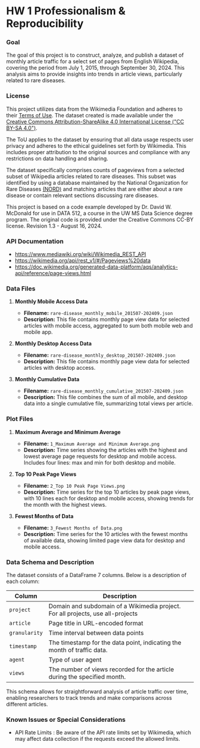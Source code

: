# HW 1 Professionalism & Reproducibility

### Goal
The goal of this project is to construct, analyze, and publish a dataset of monthly article traffic for a select set of pages from English Wikipedia, covering the period from July 1, 2015, through September 30, 2024. This analysis aims to provide insights into trends in article views, particularly related to rare diseases.

### License
This project utilizes data from the Wikimedia Foundation and adheres to their [Terms of Use](https://foundation.wikimedia.org/wiki/Policy:Terms_of_Use). The dataset created is made available under the [Creative Commons Attribution-ShareAlike 4.0 International License ("CC BY-SA 4.0")](https://creativecommons.org/licenses/by-sa/4.0/deed.en).

The ToU applies to the dataset by ensuring that all data usage respects user privacy and adheres to the ethical guidelines set forth by Wikimedia. This includes proper attribution to the original sources and compliance with any restrictions on data handling and sharing.

The dataset specifically comprises counts of pageviews from a selected subset of Wikipedia articles related to rare diseases. This subset was identified by using a database maintained by the National Organization for Rare Diseases [(NORD)](https://rarediseases.org/) and matching articles that are either about a rare disease or contain relevant sections discussing rare diseases.

This project is based on a code example developed by Dr. David W. McDonald for use in DATA 512, a course in the UW MS Data Science degree program. The original code is provided under the Creative Commons CC-BY license. Revision 1.3 - August 16, 2024.


### API Documentation

*   https://www.mediawiki.org/wiki/Wikimedia_REST_API
*   https://wikimedia.org/api/rest_v1/#/Pageviews%20data
*   https://doc.wikimedia.org/generated-data-platform/aqs/analytics-api/reference/page-views.html


###  Data Files

1. **Monthly Mobile Access Data**
   - **Filename:** `rare-disease_monthly_mobile_201507-202409.json`
   - **Description:** This file contains monthly page view data for selected articles with mobile access, aggregated to sum both mobile web and mobile app.

2. **Monthly Desktop Access Data**
   - **Filename:** `rare-disease_monthly_desktop_201507-202409.json`
   - **Description:** This file contains monthly page view data for selected articles with desktop access.

3. **Monthly Cumulative Data**
   - **Filename:** `rare-disease_monthly_cumulative_201507-202409.json`
   - **Description:** This file combines the sum of all mobile, and desktop data into a single cumulative file, summarizing total views per article.

### Plot Files
1. **Maximum Average and Minimum Average**
   - **Filename:** `1_Maximum Average and Minimum Average.png`
   - **Description:** Time series showing the articles with the highest and lowest average page requests for desktop and mobile access. Includes four lines: max and min for both desktop and mobile.

2. **Top 10 Peak Page Views**
   - **Filename:** `2_Top 10 Peak Page Views.png`
   - **Description:** Time series for the top 10 articles by peak page views, with 10 lines each for desktop and mobile access, showing trends for the month with the highest views.

3. **Fewest Months of Data**
   - **Filename:** `3_Fewest Months of Data.png`
   - **Description:** Time series for the 10 articles with the fewest months of available data, showing limited page view data for desktop and mobile access.

### Data Schema and Description

The dataset consists of a DataFrame 7 columns. Below is a description of each column:

| Column       | Description                                                       |
|--------------|-------------------------------------------------------------------|
| `project`    | Domain and subdomain of a Wikimedia project. For all projects, use all-projects          |
| `article`    | Page title in URL-encoded format       |
| `granularity`| Time interval between data points    |
| `timestamp`  | The timestamp for the data point, indicating the month of traffic data. |
| `agent`      | Type of user agent|
| `views`      | The number of views recorded for the article during the specified month. |

This schema allows for straightforward analysis of article traffic over time, enabling researchers to track trends and make comparisons across different articles.


### Known Issues or Special Considerations
* API Rate Limits : Be aware of the API rate limits set by Wikimedia, which may affect data collection if the requests exceed the allowed limits.
